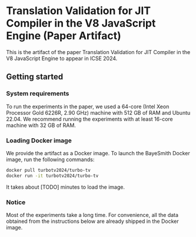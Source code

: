 # Translation Validation for JIT Compiler in the V8 JavaScript Engine (Paper Artifact)

This is the artifact of the paper Translation Validation for JIT Compiler in the V8 JavaScript Engine to appear in ICSE 2024.

## Getting started

### System requirements

To run the experiments in the paper, we used a 64-core (Intel Xeon Processor Gold 6226R, 2.90 GHz) machine
with 512 GB of RAM and Ubuntu 22.04. We recommend running the experiments with at least 16-core machine with 32 GB of RAM.

### Loading Docker image

We provide the artifact as a Docker image. To launch the BayeSmith Docker image, run the following commands:

```bash
docker pull turbotv2024/turbo-tv
docker run -it turbotv2024/turbo-tv
```

It takes about [TODO] minutes to load the image.

### Notice

Most of the experiments take a long time. For convenience, all the data obtained from the instructions below are already shipped
in the Docker image. 
